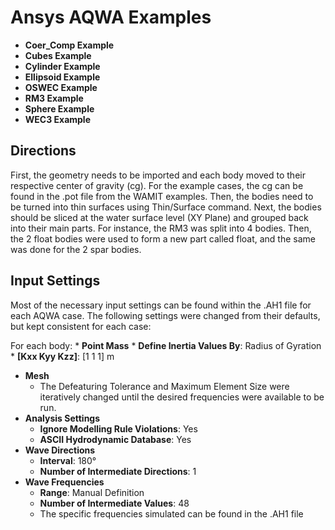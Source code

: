 # Ansys AQWA Examples
* **Coer_Comp Example**
* **Cubes Example**
* **Cylinder Example**
* **Ellipsoid Example**
* **OSWEC Example**
* **RM3 Example**
* **Sphere Example**
* **WEC3 Example**

## Directions

First, the geometry needs to be imported and each body moved to their respective center of gravity (cg). 
For the example cases, the cg can be found in the .pot file from the WAMIT examples. 
Then, the bodies need to be turned into thin surfaces using Thin/Surface command.
Next, the bodies should be sliced at the water surface level (XY Plane) and grouped back into their main parts. 
For instance, the RM3 was split into 4 bodies. Then, the 2 float bodies were used to form a new part called float, and the same was done for the 2 spar bodies.

## Input Settings

Most of the necessary input settings can be found within the .AH1 file for each AQWA case. The following settings were changed from their defaults, but kept consistent for each case:

For each body:
	* **Point Mass**
		* **Define Inertia Values By**: Radius of Gyration
		* **[Kxx Kyy Kzz]**: [1 1 1] m
* **Mesh**
	* The Defeaturing Tolerance and Maximum Element Size were iteratively changed until the desired frequencies were available to be run.
* **Analysis Settings**
	* **Ignore Modelling Rule Violations**: Yes
	* **ASCII Hydrodynamic Database**: Yes
* **Wave Directions**
	* **Interval**: 180°
	* **Number of Intermediate Directions**: 1
* **Wave Frequencies**
	* **Range**: Manual Definition
	* **Number of Intermediate Values**: 48
	* The specific frequencies simulated can be found in the .AH1 file